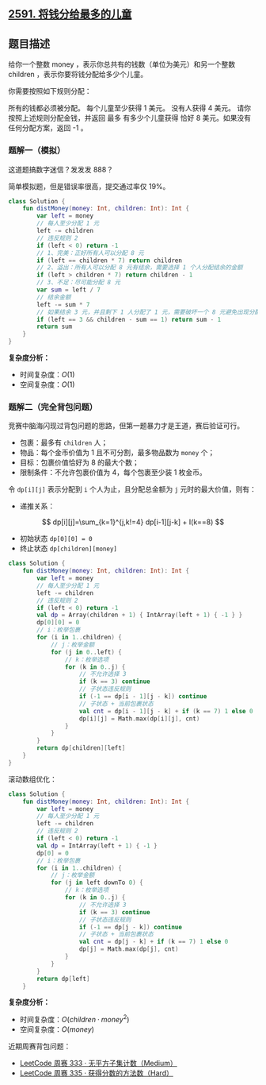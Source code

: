 ## [2591. 将钱分给最多的儿童](https://leetcode.cn/problems/distribute-money-to-maximum-children/description/)

## 题目描述

给你一个整数 money ，表示你总共有的钱数（单位为美元）和另一个整数 children ，表示你要将钱分配给多少个儿童。

你需要按照如下规则分配：

所有的钱都必须被分配。
每个儿童至少获得 1 美元。
没有人获得 4 美元。
请你按照上述规则分配金钱，并返回 最多 有多少个儿童获得 恰好 8 美元。如果没有任何分配方案，返回 -1 。

### 题解一（模拟）

这道题搞数字迷信？发发发 888？

简单模拟题，但是错误率很高，提交通过率仅 19%。

```kotlin
class Solution {
    fun distMoney(money: Int, children: Int): Int {
        var left = money
        // 每人至少分配 1 元
        left -= children
        // 违反规则 2
        if (left < 0) return -1
        // 1、完美：正好所有人可以分配 8 元
        if (left == children * 7) return children
        // 2、溢出：所有人可以分配 8 元有结余，需要选择 1 个人分配结余的金额
        if (left > children * 7) return children - 1
        // 3、不足：尽可能分配 8 元
        var sum = left / 7
        // 结余金额
        left -= sum * 7
        // 如果结余 3 元，并且剩下 1 人分配了 1 元，需要破坏一个 8 元避免出现分配 4 美元
        if (left == 3 && children - sum == 1) return sum - 1
        return sum
    }
}
```

**复杂度分析：**

- 时间复杂度：$O(1)$
- 空间复杂度：$O(1)$

### 题解二（完全背包问题）

竞赛中脑海闪现过背包问题的思路，但第一题暴力才是王道，赛后验证可行。

- 包裹：最多有 `children` 人；
- 物品：每个金币价值为 1 且不可分割，最多物品数为 `money` 个；
- 目标：包裹价值恰好为 8 的最大个数；
- 限制条件：不允许包裹价值为 4，每个包裹至少装 1 枚金币。

令 `dp[i][j]` 表示分配到 `i` 个人为止，且分配总金额为 `j` 元时的最大价值，则有：

- 递推关系：

$$
dp[i][j]=\sum_{k=1}^{j,k!=4} dp[i-1][j-k] + I(k==8)
$$

- 初始状态 `dp[0][0] = 0`
- 终止状态 `dp[children][money]`

```kotlin
class Solution {
    fun distMoney(money: Int, children: Int): Int {
        var left = money
        // 每人至少分配 1 元
        left -= children
        // 违反规则 2
        if (left < 0) return -1
        val dp = Array(children + 1) { IntArray(left + 1) { -1 } }
        dp[0][0] = 0
        // i：枚举包裹
        for (i in 1..children) {
            // j：枚举金额
            for (j in 0..left) {
                // k：枚举选项
                for (k in 0..j) {
                    // 不允许选择 3
                    if (k == 3) continue
                    // 子状态违反规则
                    if (-1 == dp[i - 1][j - k]) continue
                    // 子状态 + 当前包裹状态
                    val cnt = dp[i - 1][j - k] + if (k == 7) 1 else 0
                    dp[i][j] = Math.max(dp[i][j], cnt)
                }
            }
        }
        return dp[children][left]
    }
}
```

滚动数组优化：

```kotlin
class Solution {
    fun distMoney(money: Int, children: Int): Int {
        var left = money
        // 每人至少分配 1 元
        left -= children
        // 违反规则 2
        if (left < 0) return -1
        val dp = IntArray(left + 1) { -1 }
        dp[0] = 0
        // i：枚举包裹
        for (i in 1..children) {
            // j：枚举金额
            for (j in left downTo 0) {
                // k：枚举选项
                for (k in 0..j) {
                    // 不允许选择 3
                    if (k == 3) continue
                    // 子状态违反规则
                    if (-1 == dp[j - k]) continue
                    // 子状态 + 当前包裹状态
                    val cnt = dp[j - k] + if (k == 7) 1 else 0
                    dp[j] = Math.max(dp[j], cnt)
                }
            }
        }
        return dp[left]
    }

```

**复杂度分析：**

- 时间复杂度：$O(children·money^2)$
- 空间复杂度：$O(money)$

近期周赛背包问题：

- [LeetCode 周赛 333 · 无平方子集计数（Medium）](https://mp.weixin.qq.com/s/UHhjOZVlnXQSy7BLyeHF6w)
- [LeetCode 周赛 335 · 获得分数的方法数（Hard）](https://mp.weixin.qq.com/s/e1_GMc4VOc-yR6t8ZwMp0Q)
